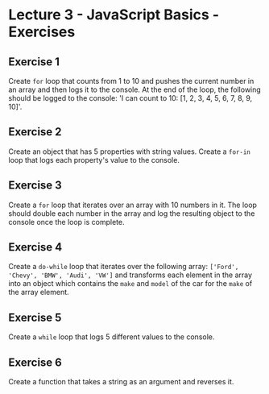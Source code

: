 # Lecture 3 - JavaScript Basics - Exercises

## Exercise 1

Create `for` loop that counts from 1 to 10 and pushes the current number in an array and then logs it to the console. At the end of the loop, the following should be logged to the console: 'I can count to 10: [1, 2, 3, 4, 5, 6, 7, 8, 9, 10]'.

## Exercise 2

Create an object that has 5 properties with string values. Create a `for-in` loop that logs each property's value to the console.

## Exercise 3

Create a `for` loop that iterates over an array with 10 numbers in it. The loop should double each number in the array and log the resulting object to the console once the loop is complete.

## Exercise 4

Create a `do-while` loop that iterates over the following array: `['Ford', 'Chevy', 'BMW', 'Audi', 'VW']` and transforms each element in the array into an object which contains the `make` and `model` of the car for the `make` of the array element.

## Exercise 5

Create a `while` loop that logs 5 different values to the console.

## Exercise 6

Create a function that takes a string as an argument and reverses it.
